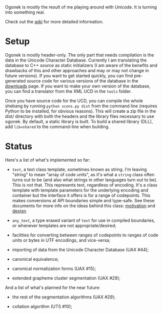 Ogonek is mostly the result of me playing around with Unicode. It is turning
into something real.

Check out the [wiki] for more detailed information.

# Setup

Ogonek is mostly header-only. The only part that needs compilation is the data
in the Unicode Character Database. Currently I am translating the database to
C++ source as static initializers (I am aware of the benefits and drawbacks of
this and other approaches and may or may not change in future versions). If
you want to get started quickly, you can find pre-generated source code for
various versions of the database in the [downloads] page. If you want to make
your own version of the database, you can find a translator from the XML UCD in
the `tools` folder.

Once you have source code for the UCD, you can compile the whole shebang by
running `python scons.py dist` from the command line (requires Python to be installed, for obvious reasons). This will create a zip file in the dist/ directory with both the headers and the library files necessary to use ogonek. By default, a static library is built. To build a shared library (DLL), add `lib=shared` to the command-line when building.

# Status

Here's a list of what's implemented so far:

 - `text`, a text class template, sometimes known as string. I'm leaving
   "string" to mean "array of code units", as it's what a `string` class often
   turns out to be (and also what strings in other languages turn out to be).
   This is not that.  This represents text, regardless of encoding. It's a
   class template with template parameters for the underlying encoding and
   container but the interface it offers is for a range of codepoints. This
   makes conversions at API boundaries simple and type-safe. See these documents
   for more info on the ideas behind this class: [motivation] and [design].

 - `any_text`, a type erased variant of `text` for use in compiled
   boundaries, or whenever templates are not appropriate/desired;

 - facilities for converting between ranges of codepoints to ranges of code
   units or bytes in UTF encodings, and vice-versa;

 - importing of data from the Unicode Character Database (UAX #44);

 - canonical equivalence;

 - canonical normalization forms (UAX #15);

 - extended grapheme cluster segmentation (UAX #29);

And a list of what's planned for the near future:

 - the rest of the segmentation algorithms (UAX #29);

 - collation algorithm (UTS #10);

  [design]: http://gist.io/3166256
  [wiki]: http://bitbucket.org/martinhofernandes/ogonek/wiki/Home
  [downloads]: http://bitbucket.org/martinhofernandes/ogonek/downloads
  [motivation]: http://rmartinho.github.com/unicode/2012/10/27/utf8-only-somewhere.html

